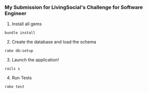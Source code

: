 ### My Submission for LivingSocial's Challenge for Software Engineer

1) Install all gems

  `bundle install`

2) Create the database and load the schema

  `rake db:setup`

3) Launch the application!

  `rails s`

4) Run Tests

  `rake test`
